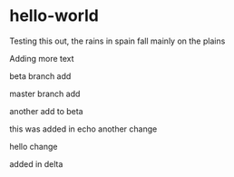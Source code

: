 # hello-world

Testing this out, the rains in spain fall mainly on the plains

Adding more text

beta branch add


master branch add

another add to beta

this was added in echo
another change

hello change

added in delta
